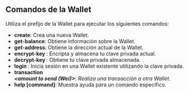 ## Comandos de la Wallet

Utiliza el prefijo de la Wallet para ejecutar los siguientes comandos:

- **create**: Crea una nueva Wallet.
- **get-balance**: Obtiene información sobre la Wallet.
- **get-address**: Obtiene la dirección actual de la Wallet.
- **encrypt-key <key> <password>**: Encripta y almacena tu clave privada actual.
- **decrypt-key <password>**: Obtiene tu clave privada almacenada.
- **login <private key>**: Inicia sesión en una Wallet existente utilizando la clave privada.
- **transaction <password> <address to send> <amount to send (Wei)>**: Realiza una transacción a otra Wallet.
- **help [command]**: Muestra ayuda para un comando específico.
